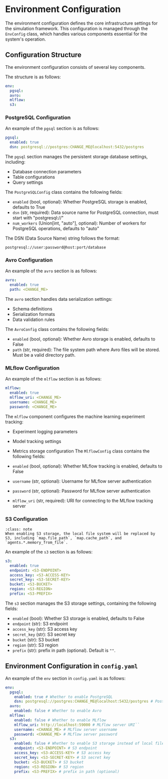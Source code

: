 # Environment Configuration

The environment configuration defines the core infrastructure settings for the simulation framework. This configuration is managed through the `EnvConfig` class, which handles various components essential for the system's operation.

## Configuration Structure


The environment configuration consists of several key components.

The structure is as follows:

```yaml
env:
  pgsql:
  avro:
  mlflow:
  s3:
```

### PostgreSQL Configuration 

An example of the `pgsql` section is as follows:

```yaml
pgsql:
  enabled: true
  dsn: postgresql://postgres:CHANGE_ME@localhost:5432/postgres
```

The `pgsql` section manages the persistent storage database settings, including:
- Database connection parameters
- Table configurations
- Query settings

The `PostgreSQLConfig` class contains the following fields:

- `enabled` (bool, optional): Whether PostgreSQL storage is enabled, defaults to True
- `dsn` (str, required): Data source name for PostgreSQL connection, must start with "postgresql://"
- `num_workers` (Union[int, "auto"], optional): Number of workers for PostgreSQL operations, defaults to "auto"

The DSN (Data Source Name) string follows the format:

```
postgresql://user:password@host:port/database
```

### Avro Configuration

An example of the `avro` section is as follows:

```yaml
avro:
  enabled: true
  path: <CHANGE_ME>
```

The `avro` section handles data serialization settings:
- Schema definitions
- Serialization formats
- Data validation rules

The `AvroConfig` class contains the following fields:

- `enabled` (bool, optional): Whether Avro storage is enabled, defaults to False
- `path` (str, required): The file system path where Avro files will be stored. Must be a valid directory path.

### MLflow Configuration

An example of the `mlflow` section is as follows:

```yaml
mlflow:
  enabled: true
  mlflow_uri: <CHANGE_ME>
  username: <CHANGE_ME>
  password: <CHANGE_ME>
```

The `mlflow` component configures the machine learning experiment tracking:
- Experiment logging parameters
- Model tracking settings
- Metrics storage configuration
The `MlflowConfig` class contains the following fields:

- `enabled` (bool, optional): Whether MLflow tracking is enabled, defaults to False
- `username` (str, optional): Username for MLflow server authentication
- `password` (str, optional): Password for MLflow server authentication  
- `mlflow_uri` (str, required): URI for connecting to the MLflow tracking server

### S3 Configuration

```{admonition} Note
:class: note
When enabling S3 storage, the local file system will be replaced by S3, including `map.file_path`, `map.cache_path`, and `agents.*.memory_from_file`.
```

An example of the `s3` section is as follows:

```yaml
s3:
  enabled: true
  endpoint: <S3-ENDPOINT>
  access_key: <S3-ACCESS-KEY>
  secret_key: <S3-SECRET-KEY>
  bucket: <S3-BUCKET>
  region: <S3-REGION>
  prefix: <S3-PREFIX>
```

The `s3` section manages the S3 storage settings, containing the following fields:

- `enabled` (bool): Whether S3 storage is enabled, defaults to False
- `endpoint` (str): S3 endpoint
- `access_key` (str): S3 access key
- `secret_key` (str): S3 secret key
- `bucket` (str): S3 bucket
- `region` (str): S3 region
- `prefix` (str): prefix in path (optional). Default is `""`.

## Environment Configuration in `config.yaml`

An example of the `env` section in `config.yaml` is as follows:

```yaml
env:
  pgsql:
    enabled: true # Whether to enable PostgreSQL
    dsn: postgresql://postgres:CHANGE_ME@localhost:5432/postgres # PostgreSQL connection string
  avro:
    enabled: false # Whether to enable Avro
  mlflow:
    enabled: false # Whether to enable MLflow
    mlflow_uri: http://localhost:59000 # MLflow server URI``
    username: <CHANGE_ME> # MLflow server username
    password: <CHANGE_ME> # MLflow server password
  s3:
    enabled: false # Whether to enable S3 storage instead of local file system
    endpoint: <S3-ENDPOINT> # S3 endpoint
    access_key: <S3-ACCESS-KEY> # S3 access key
    secret_key: <S3-SECRET-KEY> # S3 secret key
    bucket: <S3-BUCKET> # S3 bucket
    region: <S3-REGION> # S3 region
    prefix: <S3-PREFIX> # prefix in path (optional)
```
